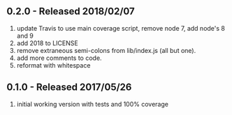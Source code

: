## 0.2.0 - Released 2018/02/07

1. update Travis to use main coverage script, remove node 7, add node's 8 and 9
2. add 2018 to LICENSE
3. remove extraneous semi-colons from lib/index.js (all but one).
4. add more comments to code.
5. reformat with whitespace

## 0.1.0 - Released 2017/05/26

1. initial working version with tests and 100% coverage
